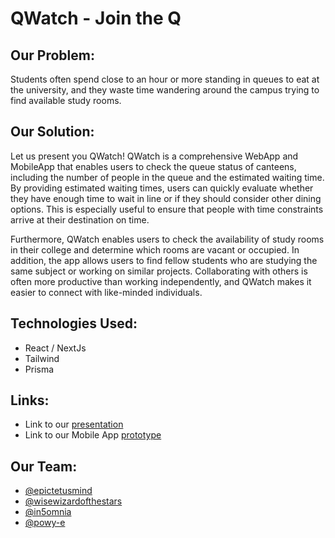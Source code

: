 # QWatch - Join the Q

## Our Problem:

Students often spend close to an hour or more standing in queues to eat at the university, and they waste time wandering around the campus trying to find available study rooms.

## Our Solution:

Let us present you QWatch! QWatch is a comprehensive WebApp and MobileApp that enables users to check the queue status of canteens, including the number of people in the queue and the estimated waiting time. By providing estimated waiting times, users can quickly evaluate whether they have enough time to wait in line or if they should consider other dining options. This is especially useful to ensure that people with time constraints arrive at their destination on time.

Furthermore, QWatch enables users to check the availability of study rooms in their college and determine which rooms are vacant or occupied. In addition, the app allows users to find fellow students who are studying the same subject or working on similar projects. Collaborating with others is often more productive than working independently, and QWatch makes it easier to connect with like-minded individuals.

## Technologies Used:
- React / NextJs
- Tailwind
- Prisma

## Links:
- Link to our [presentation](https://docs.google.com/presentation/d/1W6DpZv_aIZX9q3RY4KjW0N-1-FtF5r5N5Vy5Yi39blM/edit?usp=sharing)
- Link to our Mobile App [prototype](https://www.figma.com/proto/gIQZ8zgjVovLyZddu9eRLa/QWatch-MobileApp?node-id=1%3A3&scaling=min-zoom&page-id=0%3A1&starting-point-node-id=1%3A3&show-proto-sidebar=1)

## Our Team:
- [@epictetusmind](https://github.com/epictetusmind)
- [@wisewizardofthestars](https://github.com/wisewizardofthestars)
- [@in5omnia](https://github.com/in5omnia)
- [@powy-e](https://github.com/powy-e)
